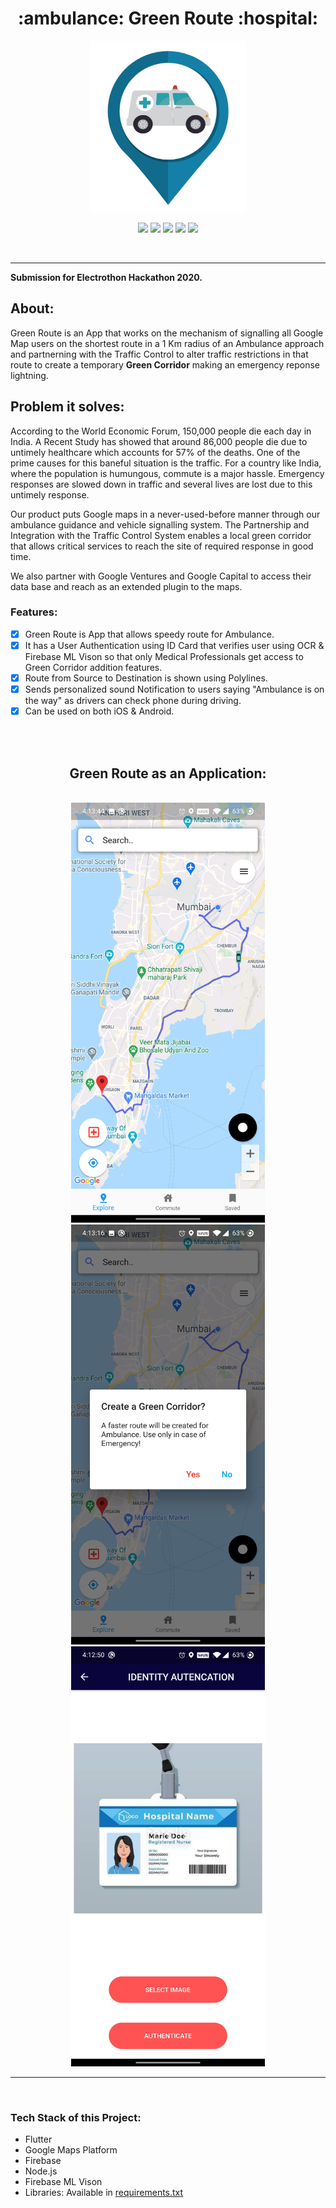 <h1 align="center">:ambulance: Green Route :hospital:</h1>

<div align= "center">

<img src="Screenshots\Green_Route_Icon.png" width=250px height=274px/>
<br>

[![](https://img.shields.io/badge/Made_with-Flutter-red?style=for-the-badge&logo=flutter)](https://flutter.dev/)
[![](https://img.shields.io/badge/Made_with-Google%20Maps%20Platform-red?style=for-the-badge&logo=google-maps)](https://developers.google.com/maps/documentation)
[![](https://img.shields.io/badge/Made_with-Firebase-red?style=for-the-badge&logo=firebase)](https://firebase.google.com/)
[![](https://img.shields.io/badge/Made_with-dart-red?style=for-the-badge&logo=dart)](https://dart.dev/)
[![](https://img.shields.io/badge/Made_with-Node.js-red?style=for-the-badge&logo=node.js)](https://nodejs.org/en/)

<br>

</div>

---

<b>Submission for Electrothon Hackathon 2020.</b>

<h2>About:</h2>

Green Route is an App that works on the mechanism of signalling all Google Map users on the shortest route in a 1 Km radius of an Ambulance approach and partnerning with the Traffic Control to alter traffic restrictions in that route to create a temporary <b>Green Corridor</b> making an emergency reponse lightning.

<h2>Problem it solves:</h2>

According to the World Economic Forum, 150,000 people die each day in India. A Recent Study has showed that around 86,000 people die due to untimely healthcare which accounts for 57% of the deaths. One of the prime causes for this  baneful situation is the traffic. For a country like India, where the population is humungous, commute is a major hassle. Emergency responses are slowed down in traffic and several lives are lost due to this untimely response.

Our product puts Google maps in a never-used-before manner through our ambulance guidance and vehicle signalling system. The Partnership and Integration with the Traffic Control System enables a local green corridor that allows critical services to reach the site of required response in good time. 

We also partner with Google Ventures and Google Capital to access their data base and reach as an extended plugin to the maps.

### Features:
  * [x] Green Route is App that allows speedy route for Ambulance.
  * [x] It has a User Authentication using ID Card that verifies user using OCR & Firebase ML Vison so that only Medical Professionals get access to Green Corridor addition features.
  * [x] Route from Source to Destination is shown using Polylines.
  * [x] Sends personalized sound Notification to users saying "Ambulance is on the way" as drivers can check phone during driving.
  * [x] Can be used on both iOS & Android.

<br>
<br>
<h2 align="center">Green Route as an Application:</h2>

<br>

<div align="center">
<img src="Screenshots\Screenshot_20210207-161344.jpg" width=310px height=672px/> 
<br>
<img src="Screenshots\Screenshot_20210207-161316.jpg" width=310px height=672px/>
<br>
<img src="Screenshots\Screenshot_20210207-161251.jpg" width=310px height=672px/>
</div>

---
<br>

### Tech Stack of this Project:

* Flutter
* Google Maps Platform
* Firebase
* Node.js
* Firebase ML Vison
* Libraries: Available in [requirements.txt](https://github.com/dishant26/Green-Route/blob/main/requirements.txt)
